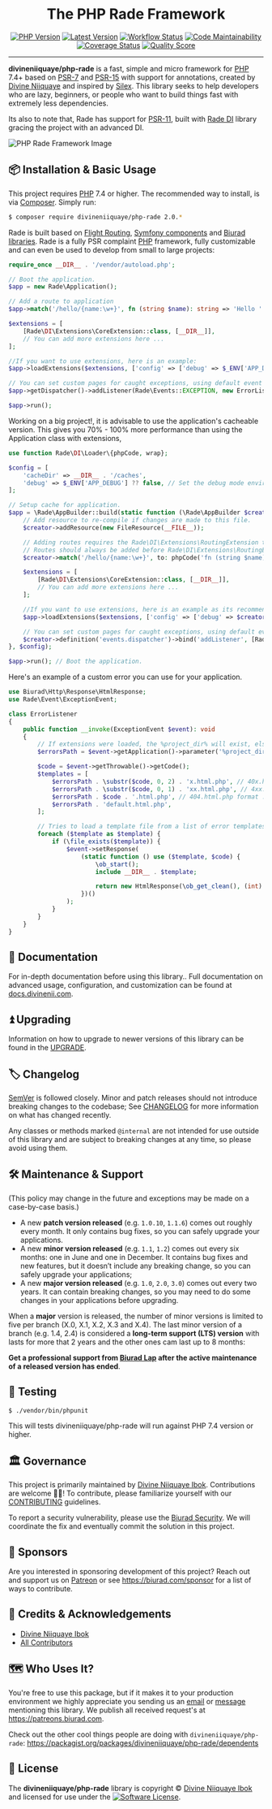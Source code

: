 <div align="center">

# The PHP Rade Framework

[![PHP Version](https://img.shields.io/packagist/php-v/divineniiquaye/php-rade.svg?style=flat-square&colorB=%238892BF)](http://php.net)
[![Latest Version](https://img.shields.io/packagist/v/divineniiquaye/php-rade.svg?style=flat-square)](https://packagist.org/packages/divineniiquaye/php-rade)
[![Workflow Status](https://img.shields.io/github/workflow/status/divineniiquaye/php-rade/build?style=flat-square)](https://github.com/divineniiquaye/php-rade/actions?query=workflow%3Abuild)
[![Code Maintainability](https://img.shields.io/codeclimate/maintainability/divineniiquaye/php-rade?style=flat-square)](https://codeclimate.com/github/divineniiquaye/php-rade)
[![Coverage Status](https://img.shields.io/codecov/c/github/divineniiquaye/php-rade?style=flat-square)](https://codecov.io/gh/divineniiquaye/php-rade)
[![Quality Score](https://img.shields.io/scrutinizer/g/divineniiquaye/php-rade.svg?style=flat-square)](https://scrutinizer-ci.com/g/divineniiquaye/php-rade)

</div>

---

**divineniiquaye/php-rade** is a fast, simple and micro framework for [PHP] 7.4+ based on [PSR-7] and [PSR-15] with support for annotations, created by [Divine Niiquaye][@divineniiquaye] and inspired by [Silex]. This library seeks to help developers who are lazy, beginners, or people who want to build things fast with extremely less dependencies.

Its also to note that, Rade has support for [PSR-11], built with [Rade DI][] library gracing the project with an advanced DI.

![PHP Rade Framework Image](https://user-images.githubusercontent.com/53147395/142729210-3e6b8532-0909-4dcd-8850-9f0d71e6d013.png)


## 📦 Installation & Basic Usage

This project requires [PHP] 7.4 or higher. The recommended way to install, is via [Composer]. Simply run:

```bash
$ composer require divineniiquaye/php-rade 2.0.*
```

Rade is built based on [Flight Routing][], [Symfony components][] and [Biurad libraries][]. Rade is a fully PSR complaint [PHP] framework, fully customizable and can even be used to develop from small to large projects:

```php
require_once __DIR__ . '/vendor/autoload.php';

// Boot the application.
$app = new Rade\Application();

// Add a route to application
$app->match('/hello/{name:\w+}', fn (string $name): string => 'Hello ' . $app->escape()->escapeHtml($name));

$extensions = [
    [Rade\DI\Extensions\CoreExtension::class, [__DIR__]],
    // You can add more extensions here ...
];

//If you want to use extensions, here is an example:
$app->loadExtensions($extensions, ['config' => ['debug' => $_ENV['APP_DEBUG'] ?? false]]);

// You can set custom pages for caught exceptions, using default event dispatcher, or your custom event dispatcher.
$app->getDispatcher()->addListener(Rade\Events::EXCEPTION, new ErrorListener(), -8);

$app->run();
```

Working on a big project!, it is advisable to use the application's cacheable version. This gives you 70% - 100% more performance than using the Application class with extensions,

```php
use function Rade\DI\Loader\{phpCode, wrap};

$config = [
    'cacheDir' => __DIR__ . '/caches',
    'debug' => $_ENV['APP_DEBUG'] ?? false, // Set the debug mode environment
];

// Setup cache for application.
$app = \Rade\AppBuilder::build(static function (\Rade\AppBuilder $creator): void {
    // Add resource to re-compile if changes are made to this file.
    $creator->addResource(new FileResource(__FILE__));

    // Adding routes requires the Rade\DI\Extensions\RoutingExtension to be loaded.
    // Routes should always be added before Rade\DI\Extensions\RoutingExtension is booted, else it will not be compiled.
    $creator->match('/hello/{name:\w+}', to: phpCode('fn (string $name): string => \'Hello \' . $this->escape()->escapeHtml($name);'));

    $extensions = [
        [Rade\DI\Extensions\CoreExtension::class, [__DIR__]],
        // You can add more extensions here ...
    ];

    //If you want to use extensions, here is an example as its recommended to use extensions to build your application.
    $app->loadExtensions($extensions, ['config' => ['debug' => $creator->isDebug()]]);

    // You can set custom pages for caught exceptions, using default event dispatcher, or your custom event dispatcher.
    $creator->definition('events.dispatcher')->bind('addListener', [Rade\Events::EXCEPTION, wrap(ErrorListener::class), -8]);
}, $config);

$app->run(); // Boot the application.

```

Here's an example of a custom error you can use for your application.

```php
use Biurad\Http\Response\HtmlResponse;
use Rade\Event\ExceptionEvent;

class ErrorListener
{
    public function __invoke(ExceptionEvent $event): void
    {
        // If extensions were loaded, the %project_dir% will exist, else replace will absolute path
        $errorsPath = $event->getApplication()->parameter('%project_dir%/errors/');

        $code = $event->getThrowable()->getCode();
        $templates = [
            $errorsPath . \substr($code, 0, 2) . 'x.html.php', // 40x.html.php format ...
            $errorsPath . \substr($code, 0, 1) . 'xx.html.php', // 4xx.html.php format ...
            $errorsPath . $code . '.html.php', // 404.html.php format ...
            $errorsPath . 'default.html.php',
        ];

        // Tries to load a template file from a list of error templates.
        foreach ($template as $template) {
            if (\file_exists($template)) {
                $event->setResponse(
                    (static function () use ($template, $code) {
                        \ob_start();
                        include __DIR__ . $template;

                        return new HtmlResponse(\ob_get_clean(), (int) $code);
                    })()
                );
            }
        }
    }
}
```

## 📓 Documentation

For in-depth documentation before using this library.. Full documentation on advanced usage, configuration, and customization can be found at [docs.divinenii.com][docs].

## ⏫ Upgrading

Information on how to upgrade to newer versions of this library can be found in the [UPGRADE].

## 🏷️ Changelog

[SemVer](http://semver.org/) is followed closely. Minor and patch releases should not introduce breaking changes to the codebase; See [CHANGELOG] for more information on what has changed recently.

Any classes or methods marked `@internal` are not intended for use outside of this library and are subject to breaking changes at any time, so please avoid using them.

## 🛠️ Maintenance & Support

(This policy may change in the future and exceptions may be made on a case-by-case basis.)

- A new **patch version released** (e.g. `1.0.10`, `1.1.6`) comes out roughly every month. It only contains bug fixes, so you can safely upgrade your applications.
- A new **minor version released** (e.g. `1.1`, `1.2`) comes out every six months: one in June and one in December. It contains bug fixes and new features, but it doesn’t include any breaking change, so you can safely upgrade your applications;
- A new **major version released** (e.g. `1.0`, `2.0`, `3.0`) comes out every two years. It can contain breaking changes, so you may need to do some changes in your applications before upgrading.

When a **major** version is released, the number of minor versions is limited to five per branch (X.0, X.1, X.2, X.3 and X.4). The last minor version of a branch (e.g. 1.4, 2.4) is considered a **long-term support (LTS) version** with lasts for more that 2 years and the other ones cam last up to 8 months:

**Get a professional support from [Biurad Lap][] after the active maintenance of a released version has ended**.

## 🧪 Testing

```bash
$ ./vendor/bin/phpunit
```

This will tests divineniiquaye/php-rade will run against PHP 7.4 version or higher.

## 🏛️ Governance

This project is primarily maintained by [Divine Niiquaye Ibok][@divineniiquaye]. Contributions are welcome 👷‍♀️! To contribute, please familiarize yourself with our [CONTRIBUTING] guidelines.

To report a security vulnerability, please use the [Biurad Security](https://security.biurad.com). We will coordinate the fix and eventually commit the solution in this project.

## 🙌 Sponsors

Are you interested in sponsoring development of this project? Reach out and support us on [Patreon](https://www.patreon.com/biurad) or see <https://biurad.com/sponsor> for a list of ways to contribute.

## 👥 Credits & Acknowledgements

- [Divine Niiquaye Ibok][@divineniiquaye]
- [All Contributors][]

## 🗺️ Who Uses It?

You're free to use this package, but if it makes it to your production environment we highly appreciate you sending us an [email] or [message] mentioning this library. We publish all received request's at <https://patreons.biurad.com>.

Check out the other cool things people are doing with `divineniiquaye/php-rade`: <https://packagist.org/packages/divineniiquaye/php-rade/dependents>

## 📄 License

The **divineniiquaye/php-rade** library is copyright © [Divine Niiquaye Ibok](https://divinenii.com) and licensed for use under the [![Software License](https://img.shields.io/badge/License-BSD--3-brightgreen.svg?style=flat-square)](LICENSE).

[Composer]: https://getcomposer.org
[PHP]: https://php.net
[PSR-7]: http://www.php-fig.org/psr/psr-6/
[PSR-11]: http://www.php-fig.org/psr/psr-11/
[PSR-15]: http://www.php-fig.org/psr/psr-15/
[@divineniiquaye]: https://github.com/divineniiquaye
[docs]: https://docs.divinenii.com/php-rade
[commit]: https://commits.biurad.com/flight-routing.git
[UPGRADE]: UPGRADE.md
[CHANGELOG]: CHANGELOG.md
[CONTRIBUTING]: ./.github/CONTRIBUTING.md
[All Contributors]: https://github.com/divineniiquaye/php-rade/contributors
[Biurad Lap]: https://team.biurad.com
[email]: support@biurad.com
[message]: https://projects.biurad.com/message
[Flight Routing]: https://github.com/divineniiquaye/flight-routing
[Rade DI]: https://github.com/divineniiquaye/rade-di
[Silex]: http://silex.sensiolabs.org
[Symfony components]: https://github.com/symfony
[Biurad libraries]: https://github.com/biurad
